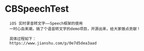 # CBSpeechTest
      iOS 实时录音转文字——Speech框架的使用
      一时心血来潮，搞了个语音转文字的demo项目，开源出来，给大家做点贡献！
      
      具体过程如下：
      https://www.jianshu.com/p/0e7d5dea3aad

